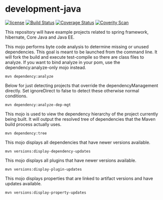 # development-java    
[![license](https://img.shields.io/github/license/mashape/apistatus.svg)](https://raw.githubusercontent.com/rajendarreddyj/development-java/master/LICENSE)
[![Build Status](https://travis-ci.org/rajendarreddyj/development-java.svg?branch=master)](https://travis-ci.org/rajendarreddyj/development-java)
[![Coverage Status](https://coveralls.io/repos/github/rajendarreddyj/development-java/badge.svg?branch=master)](https://coveralls.io/github/rajendarreddyj/development-java?branch=master)
[![Coverity Scan](https://scan.coverity.com/projects/11891/badge.svg)](https://scan.coverity.com/projects/rajendarreddyj-development-java)

This repository will have example projects related to spring framework, hibernate, Core Java and Java EE.

This mojo performs byte code analysis to determine missing or unused dependencies. This goal is meant to be launched from the command line. It will fork the build and execute test-compile so there are class files to analyze. If you want to bind analyze in your pom, use the dependency:analyze-only mojo instead.

`mvn dependency:analyze`

Below for just detecting projects that override the dependencyManagement directly. Set ignoreDirect to false to detect these otherwise normal conditions.

`mvn dependency:analyze-dep-mgt`

This mojo is used to view the dependency hierarchy of the project currently being built. It will output the resolved tree of dependencies that the Maven build process actually uses.

`mvn dependency:tree`

This mojo displays all dependencies that have newer versions available.
 
`mvn versions:display-dependency-updates`

This mojo displays all plugins that have newer versions available.

`mvn versions:display-plugin-updates`

This mojo displays properties that are linked to artifact versions and have updates available.

`mvn versions:display-property-updates`
